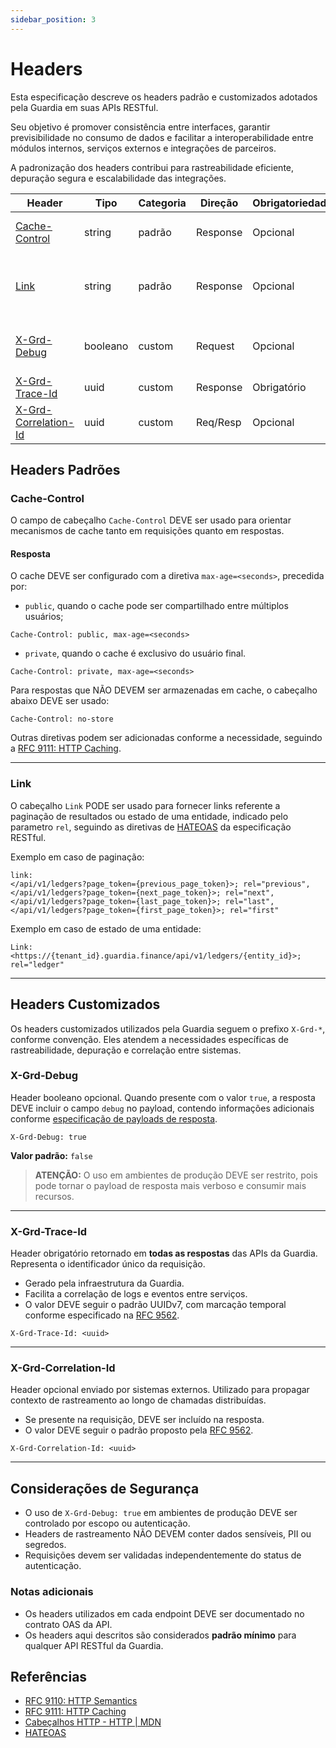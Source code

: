 ```yaml
---
sidebar_position: 3
---
```


# Headers

Esta especificação descreve os headers padrão e customizados adotados pela Guardia em suas APIs RESTful.

Seu objetivo é promover consistência entre interfaces, garantir previsibilidade no consumo de dados e facilitar a interoperabilidade entre módulos internos, serviços externos e integrações de parceiros.

A padronização dos headers contribui para rastreabilidade eficiente, depuração segura e escalabilidade das integrações.

| Header                  | Tipo     | Categoria | Direção   | Obrigatoriedade | Finalidade                                 |
|-------------------------|----------|-----------|-----------|-----------------|--------------------------------------------|
| [Cache-Control](#cache-control)           | string   | padrão    | Response  | Opcional        | Diretivas de controle de cache.            |
| [Link](#link)             | string   | padrão    | Response  | Opcional        | Links referente a paginação de resultados ou estado de uma entidade. |
| [X-Grd-Debug](#x-grd-debug)             | booleano | custom    | Request   | Opcional        | Ativa retorno de informações de debug.     |
| [X-Grd-Trace-Id](#x-grd-trace-id)          | uuid     | custom    | Response  | Obrigatório     | Rastreabilidade interna.                   |
| [X-Grd-Correlation-Id](#x-grd-correlation-id)    | uuid     | custom    | Req/Resp  | Opcional        | Propagação de contexto externo.            |

## Headers Padrões

### Cache-Control

O campo de cabeçalho `Cache-Control` DEVE ser usado para orientar mecanismos de cache tanto em requisições quanto em respostas.

#### Resposta

O cache DEVE ser configurado com a diretiva `max-age=<seconds>`, precedida por:

- `public`, quando o cache pode ser compartilhado entre múltiplos usuários;

```http
Cache-Control: public, max-age=<seconds>
```

- `private`, quando o cache é exclusivo do usuário final.

```http
Cache-Control: private, max-age=<seconds>
```

Para respostas que NÃO DEVEM ser armazenadas em cache, o cabeçalho abaixo DEVE ser usado:

```http
Cache-Control: no-store
```

Outras diretivas podem ser adicionadas conforme a necessidade, seguindo a [RFC 9111: HTTP Caching](https://datatracker.ietf.org/doc/html/rfc9111#section-5.2).

---

### Link

O cabeçalho `Link` PODE ser usado para fornecer links referente a paginação de resultados ou estado de uma entidade, indicado pelo parametro `rel`, seguindo as diretivas de [HATEOAS](https://restfulapi.net/hateoas) da especificação RESTful.

Exemplo em caso de paginação:

```http
link:
</api/v1/ledgers?page_token={previous_page_token}>; rel="previous",
</api/v1/ledgers?page_token={next_page_token}>; rel="next",
</api/v1/ledgers?page_token={last_page_token}>; rel="last",
</api/v1/ledgers?page_token={first_page_token}>; rel="first"
```

Exemplo em caso de estado de uma entidade:

```http
Link: <https://{tenant_id}.guardia.finance/api/v1/ledgers/{entity_id}>; rel="ledger"
```

---

## Headers Customizados

Os headers customizados utilizados pela Guardia seguem o prefixo `X-Grd-*`, conforme convenção. Eles atendem a necessidades específicas de rastreabilidade, depuração e correlação entre sistemas.

### X-Grd-Debug

Header booleano opcional. Quando presente com o valor `true`, a resposta DEVE incluir o campo `debug` no payload, contendo informações adicionais conforme [especificação de payloads de resposta](./http-response-payloads.md#em-caso-de-debug).

```http
X-Grd-Debug: true
```

**Valor padrão:** `false`

> **ATENÇÃO:**
> O uso em ambientes de produção DEVE ser restrito, pois pode tornar o payload de resposta mais verboso e consumir mais recursos.

---

### X-Grd-Trace-Id

Header obrigatório retornado em **todas as respostas** das APIs da Guardia. Representa o identificador único da requisição.

- Gerado pela infraestrutura da Guardia.
- Facilita a correlação de logs e eventos entre serviços.
- O valor DEVE seguir o padrão UUIDv7, com marcação temporal conforme especificado na [RFC 9562](https://datatracker.ietf.org/doc/html/rfc9562#name-uuid-version-7).

```http
X-Grd-Trace-Id: <uuid>
```

---

### X-Grd-Correlation-Id

Header opcional enviado por sistemas externos. Utilizado para propagar contexto de rastreamento ao longo de chamadas distribuídas.

- Se presente na requisição, DEVE ser incluído na resposta.
- O valor DEVE seguir o padrão proposto pela [RFC 9562](https://datatracker.ietf.org/doc/html/rfc9562).

```http
X-Grd-Correlation-Id: <uuid>
```

---

## Considerações de Segurança

- O uso de `X-Grd-Debug: true` em ambientes de produção DEVE ser controlado por escopo ou autenticação.
- Headers de rastreamento NÃO DEVEM conter dados sensíveis, PII ou segredos.
- Requisições devem ser validadas independentemente do status de autenticação.

### Notas adicionais

- Os headers utilizados em cada endpoint DEVE ser documentado no contrato OAS da API.
- Os headers aqui descritos são considerados **padrão mínimo** para qualquer API RESTful da Guardia.

## Referências

- [RFC 9110: HTTP Semantics](https://datatracker.ietf.org/doc/html/rfc9110)
- [RFC 9111: HTTP Caching](https://datatracker.ietf.org/doc/html/rfc9111)
- [Cabeçalhos HTTP - HTTP | MDN](https://developer.mozilla.org/pt-BR/docs/Web/HTTP/Headers)
- [HATEOAS](https://restfulapi.net/hateoas)
